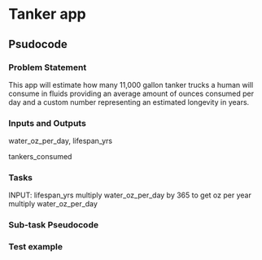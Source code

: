 # Tanker app

## Psudocode

### Problem Statement
This app will estimate how many 11,000 gallon tanker trucks a human will consume in fluids providing an average amount of ounces consumed per day and a custom number representing an estimated longevity in years.

### Inputs and Outputs
water_oz_per_day, 
lifespan_yrs

tankers_consumed

### Tasks
INPUT: lifespan_yrs
multiply water_oz_per_day by 365 to get oz per year
multiply water_oz_per_day

### Sub-task Pseudocode

### Test example
